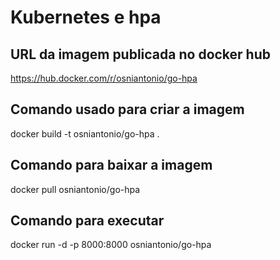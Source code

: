 # Kubernetes e hpa

## URL da imagem publicada no docker hub
https://hub.docker.com/r/osniantonio/go-hpa

## Comando usado para criar a imagem
docker build -t osniantonio/go-hpa .

## Comando para baixar a imagem
docker pull osniantonio/go-hpa

## Comando para executar
docker run -d -p 8000:8000 osniantonio/go-hpa
